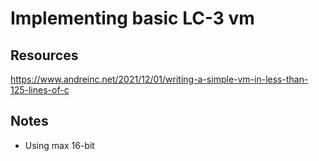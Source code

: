 # Implementing basic LC-3 vm

## Resources 
https://www.andreinc.net/2021/12/01/writing-a-simple-vm-in-less-than-125-lines-of-c

## Notes
- Using max 16-bit